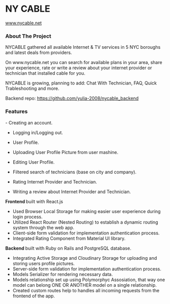 

<h1> NY CABLE   </h1>
<a href="https://www.nycable.net">www.nycable.net</a>
<h3> About The Project</h3>
<p> NYCABLE gathered all available Internet & TV services in 5 NYC boroughs and latest deals from providers.</p>
<p>On www.nycable.net you can search for available plans in your area, share your experience, rate or write a review about your internet provider or technician that installed cable for you.</p>
<p> NYCABLE is growing, planning to add: Chat With Technician, FAQ, Quick Trableshooting and more.



Backend repo: https://github.com/yulia-2008/nycable_backend

<h3>Features </h3>
- Creating an account.

- Logging in/Logging out.

- User Profile.

- Uploading User Profile Picture from user mashine.

- Editing User Profile.

- Filtered search of technicians (base on city and company).

- Rating Internet Provider and Technician.

- Writing a review about Internet Provider and Technician.



<b>Frontend </b> built with React.js 
- Used Browser Local Storage for making easier user experience during login process.
- Utilized React Router (Nested Routing) to establish a dynamic routing system through the web app.
- Client-side form validation for implementation authentication process.
- Integrated Rating Component from Material UI library. 

<b>Backend </b> built with Ruby on Rails and PostgreSQL database.
- Integrating Active Storage and Cloudinary Storage for uploading and storing users profile pictures.
- Server-side form validation for implementation authentication process.
- Models Serializer for rendering necessary data.
- Models relationship set up using Polymorphyc Assosiation, that way one model can belong ONE OR ANOTHER model on a single relationship.
- Created custom routes help to handles all incoming requests from the frontend of the app.


